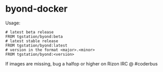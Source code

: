 # byond-docker

Usage:

```
# latest beta release
FROM tgstation/byond:beta
# latest stable release
FROM tgstation/byond:latest
# version in the format <major>.<minor>
FROM tgstation/byond:<version>
```

If images are missing, bug a halfop or higher on Rizon IRC @ #coderbus 
